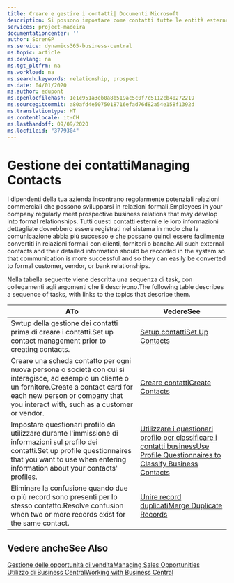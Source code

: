 ```yaml
---
title: Creare e gestire i contatti| Documenti Microsoft
description: Si possono impostare come contatti tutte le entità esterne con cui si ha una relazione d'affari, ad esempio prospetti, clienti, fornitori e consulenti.
services: project-madeira
documentationcenter: ''
author: SorenGP
ms.service: dynamics365-business-central
ms.topic: article
ms.devlang: na
ms.tgt_pltfrm: na
ms.workload: na
ms.search.keywords: relationship, prospect
ms.date: 04/01/2020
ms.author: edupont
ms.openlocfilehash: 1e1c951a3eb0a8b519ac5c0f7c5112cb40272219
ms.sourcegitcommit: a80afd4e5075018716efad76d82a54e158f1392d
ms.translationtype: HT
ms.contentlocale: it-CH
ms.lasthandoff: 09/09/2020
ms.locfileid: "3779304"
---
```

# <a name="managing-contacts"></a><span data-ttu-id="78005-103">Gestione dei contatti</span><span class="sxs-lookup"><span data-stu-id="78005-103">Managing Contacts</span></span>
<span data-ttu-id="78005-104">I dipendenti della tua azienda incontrano regolarmente potenziali relazioni commerciali che possono svilupparsi in relazioni formali.</span><span class="sxs-lookup"><span data-stu-id="78005-104">Employees in your company regularly meet prospective business relations that may develop into formal relationships.</span></span> <span data-ttu-id="78005-105">Tutti questi contatti esterni e le loro informazioni dettagliate dovrebbero essere registrati nel sistema in modo che la comunicazione abbia più successo e che possano quindi essere facilmente convertiti in relazioni formali con clienti, fornitori o banche.</span><span class="sxs-lookup"><span data-stu-id="78005-105">All such external contacts and their detailed information should be recorded in the system so that communication is more successful and so they can easily be converted to formal customer, vendor, or bank relationships.</span></span>

<span data-ttu-id="78005-106">Nella tabella seguente viene descritta una sequenza di task, con collegamenti agli argomenti che li descrivono.</span><span class="sxs-lookup"><span data-stu-id="78005-106">The following table describes a sequence of tasks, with links to the topics that describe them.</span></span>

| <span data-ttu-id="78005-107">A</span><span class="sxs-lookup"><span data-stu-id="78005-107">To</span></span> | <span data-ttu-id="78005-108">Vedere</span><span class="sxs-lookup"><span data-stu-id="78005-108">See</span></span> |
| --- | --- |
| <span data-ttu-id="78005-109">Swtup della gestione dei contatti prima di creare i contatti.</span><span class="sxs-lookup"><span data-stu-id="78005-109">Set up contact management prior to creating contacts.</span></span> |[<span data-ttu-id="78005-110">Setup contatti</span><span class="sxs-lookup"><span data-stu-id="78005-110">Set Up Contacts</span></span>](marketing-setup-contacts.md) |
| <span data-ttu-id="78005-111">Creare una scheda contatto per ogni nuova persona o società con cui si interagisce, ad esempio un cliente o un fornitore.</span><span class="sxs-lookup"><span data-stu-id="78005-111">Create a contact card for each new person or company that you interact with, such as a customer or vendor.</span></span> |[<span data-ttu-id="78005-112">Creare contatti</span><span class="sxs-lookup"><span data-stu-id="78005-112">Create Contacts</span></span>](marketing-create-contact-companies.md) |
|<span data-ttu-id="78005-113">Impostare questionari profilo da utilizzare durante l'immissione di informazioni sul profilo dei contatti.</span><span class="sxs-lookup"><span data-stu-id="78005-113">Set up profile questionnaires that you want to use when entering information about your contacts' profiles.</span></span>|[<span data-ttu-id="78005-114">Utilizzare i questionari profilo per classificare i contatti business</span><span class="sxs-lookup"><span data-stu-id="78005-114">Use Profile Questionnaires to Classify Business Contacts</span></span>](marketing-create-contact-profile-questionnaire.md)|
|<span data-ttu-id="78005-115">Eliminare la confusione quando due o più record sono presenti per lo stesso contatto.</span><span class="sxs-lookup"><span data-stu-id="78005-115">Resolve confusion when two or more records exist for the same contact.</span></span>|[<span data-ttu-id="78005-116">Unire record duplicati</span><span class="sxs-lookup"><span data-stu-id="78005-116">Merge Duplicate Records</span></span>](sales-how-merge-duplicate-records.md)|

## <a name="see-also"></a><span data-ttu-id="78005-117">Vedere anche</span><span class="sxs-lookup"><span data-stu-id="78005-117">See Also</span></span>
[<span data-ttu-id="78005-118">Gestione delle opportunità di vendita</span><span class="sxs-lookup"><span data-stu-id="78005-118">Managing Sales Opportunities</span></span>](marketing-manage-sales-opportunities.md)  
[<span data-ttu-id="78005-119">Utilizzo di Business Central</span><span class="sxs-lookup"><span data-stu-id="78005-119">Working with Business Central</span></span>](ui-work-product.md)  
